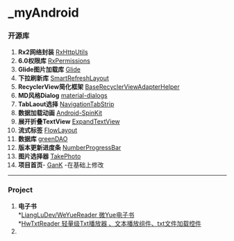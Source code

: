 # _myAndroid


### 开源库
1. **Rx2网络封装** [RxHttpUtils](https://github.com/lygttpod/RxHttpUtils) 
2. **6.0权限库** [RxPermissions](https://github.com/tbruyelle/RxPermissions)
3. **Glide图片加载库** [Glide](https://github.com/bumptech/glide)
4. **下拉刷新库** [SmartRefreshLayout](https://github.com/scwang90/SmartRefreshLayout)
5. **RecyclerView简化框架** [BaseRecyclerViewAdapterHelper](https://github.com/CymChad/BaseRecyclerViewAdapterHelper)
6. **MD风格Dialog** [material-dialogs](https://github.com/afollestad/material-dialogs)
7. **TabLaout选择** [NavigationTabStrip](https://github.com/Devlight/NavigationTabStrip)
8. **数据加载动画** [Android-SpinKit](https://github.com/ybq/Android-SpinKit)
9. **展开折叠TextView** [ExpandTextView](https://github.com/lcodecorex/ExpandTextView)
10. **流式标签** [FlowLayout](https://github.com/hongyangAndroid/FlowLayout)
11. **数据库** [greenDAO](https://github.com/greenrobot/greenDAO)
12. **版本更新进度条** [NumberProgressBar](https://github.com/daimajia/NumberProgressBar)
13. **图片选择器** [TakePhoto](https://github.com/crazycodeboy/TakePhoto)
14. **项目首页**- [GanK](https://github.com/dongjunkun/GanK) -在基础上修改

--------------------------------------------

### Project
1. **电子书**  
   *[LiangLuDev/WeYueReader 微Yue电子书](https://github.com/LiangLuDev/WeYueReader)  
   *[HwTxtReader 轻量级Txt播放器 、文本播放组件、txt文件加载控件](https://github.com/bifan-wei/HwTxtReader)
2.   
